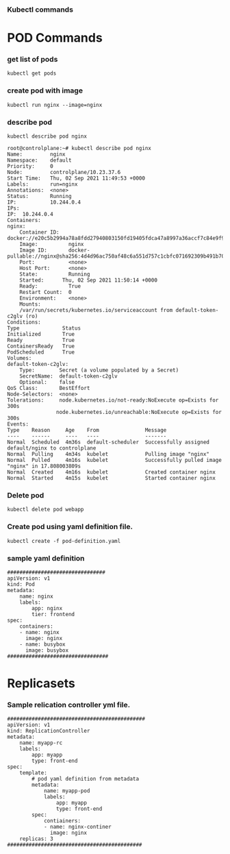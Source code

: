 ### Kubectl commands

# POD Commands

### get list of pods
    kubectl get pods

### create pod with image
    kubectl run nginx --image=nginx

### describe pod
    kubectl describe pod nginx

    root@controlplane:~# kubectl describe pod nginx        
    Name:         nginx
    Namespace:    default
    Priority:     0
    Node:         controlplane/10.23.37.6
    Start Time:   Thu, 02 Sep 2021 11:49:53 +0000
    Labels:       run=nginx
    Annotations:  <none>
    Status:       Running
    IP:           10.244.0.4
    IPs:
    IP:  10.244.0.4
    Containers:
    nginx:
        Container ID:   docker://e20c5b2994a78a8fdd27940803150fd19405fdca47a8997a36accf7c84e9f962
        Image:          nginx
        Image ID:       docker-pullable://nginx@sha256:4d4d96ac750af48c6a551d757c1cbfc071692309b491b70b2b8976e102dd3fef
        Port:           <none>
        Host Port:      <none>
        State:          Running
        Started:      Thu, 02 Sep 2021 11:50:14 +0000
        Ready:          True
        Restart Count:  0
        Environment:    <none>
        Mounts:
        /var/run/secrets/kubernetes.io/serviceaccount from default-token-c2glv (ro)
    Conditions:
    Type              Status
    Initialized       True 
    Ready             True 
    ContainersReady   True 
    PodScheduled      True 
    Volumes:
    default-token-c2glv:
        Type:        Secret (a volume populated by a Secret)
        SecretName:  default-token-c2glv
        Optional:    false
    QoS Class:       BestEffort
    Node-Selectors:  <none>
    Tolerations:     node.kubernetes.io/not-ready:NoExecute op=Exists for 300s
                    node.kubernetes.io/unreachable:NoExecute op=Exists for 300s
    Events:
    Type    Reason     Age    From               Message
    ----    ------     ----   ----               -------
    Normal  Scheduled  4m36s  default-scheduler  Successfully assigned default/nginx to controlplane
    Normal  Pulling    4m34s  kubelet            Pulling image "nginx"
    Normal  Pulled     4m16s  kubelet            Successfully pulled image "nginx" in 17.808003809s
    Normal  Created    4m16s  kubelet            Created container nginx
    Normal  Started    4m15s  kubelet            Started container nginx

### Delete pod
    kubectl delete pod webapp

### Create pod using yaml definition file.
    kubectl create -f pod-definition.yaml

### sample yaml definition

    ################################
    apiVersion: v1
    kind: Pod
    metadata:
        name: nginx
        labels:
            app: nginx
            tier: frontend
    spec:
        containers:
        - name: nginx
          image: nginx
        - name: busybox
          image: busybox
    #################################

# Replicasets

### Sample relication controller yml file.

    #############################################
    apiVersion: v1
    kind: ReplicationController
    metadata:
        name: myapp-rc
        labels:
            app: myapp
            type: front-end
    spec:
        template:
            # pod yaml definition from metadata
            metadata:
                name: myapp-pod
                labels:
                    app: myapp
                    type: front-end
            spec:
                contiainers:
                - name: nginx-continer
                  image: nginx
        replicas: 3
    ############################################

 